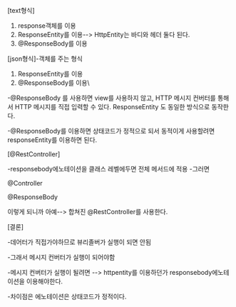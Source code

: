 [text형식]
1. response객체를 이용
2. ResponseEntity를 이용--> HttpEntity는 바디와 헤더 둘다 된다.
3. @ResponseBody를 이용

[json형식]-객체를 주는 형식
1. ResponseEntity를 이용
2. @ResponseBody를 이용\


-@ResponseBody 를 사용하면 view를 사용하지 않고, HTTP 메시지 컨버터를 통해서 HTTP 메시지를 직접 입력할 수 있다. ResponseEntity 도 동일한 방식으로 동작한다.

-@ResponseBody를 이용하면 상태코드가 정적으로 되서 동적이게 사용할려면 responseEntity를 이용하면 된다.

[@RestController]

-responsebody에노테이션을 클래스 레벨에두면 전체 메서드에 적용
-그러면 

@Controller

@ResponseBody

이렇게 되니까 아예--> 합쳐진 @RestController를 사용한다.

[결론]

-데어터가 직접가야하므로 뷰리졸버가 실행이 되면 안됨

-그래서 메시지 컨버터가 실행이 되어야함

-메시지 컨버터가 실행이 될려면 --> httpentity를 이용하던가 responsebody에노테이션을 이용해야한다.

-차이점은 에노테이션은 상태코드가 정적이다.
